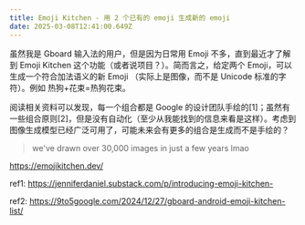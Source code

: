 ```yaml
---
title: Emoji Kitchen - 用 2 个已有的 emoji 生成新的 emoji
date: 2025-03-08T12:41:00.649Z
---
```


虽然我是 Gboard 输入法的用户，但是因为日常用 Emoji 不多，直到最近才了解到 Emoji Kitchen 这个功能（或者说项目？）。简而言之，给定两个 Emoji，可以生成一个符合加法语义的新 Emoji （实际上是图像，而不是 Unicode 标准的字符）。例如 热狗+花束=热狗花束。

阅读相关资料可以发现，每一个组合都是 Google 的设计团队手绘的[1]；虽然有一些组合原则[2]，但是没有自动化（至少从我能找到的信息来看是这样）。考虑到图像生成模型已经广泛可用了，可能未来会有更多的组合是生成而不是手绘的？


> we've drawn over 30,000 images in just a few years lmao

https://emojikitchen.dev/

ref1: https://jenniferdaniel.substack.com/p/introducing-emoji-kitchen-

ref2: https://9to5google.com/2024/12/27/gboard-android-emoji-kitchen-list/